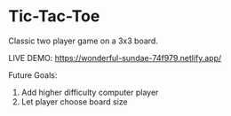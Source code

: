 # Tic-Tac-Toe

Classic two player game on a 3x3 board.

LIVE DEMO:
https://wonderful-sundae-74f979.netlify.app/

Future Goals:

1. Add higher difficulty computer player
2. Let player choose board size
